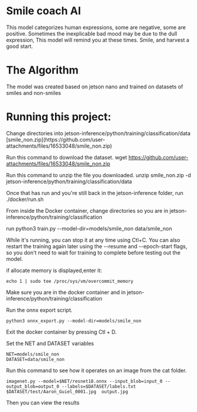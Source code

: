 <h1>Smile coach AI</h1>
This model categorizes human expressions, some are negative, some are positive. Sometimes the inexplicable bad mood may be due to the dull expression,  This model will remind you at these times. Smile, and harvest a good start.
<h1>The Algorithm</h1>
The model was created based on jetson nano and trained on datasets of smiles and non-smiles
<h1>Running this project:</h1>
Change directories into jetson-inference/python/training/classification/data
[smile_non.zip](https://github.com/user-attachments/files/16533048/smile_non.zip)

 Run this command to download the dataset. 
wget https://github.com/user-attachments/files/16533048/smile_non.zip

Run this command to unzip the file you downloaded. 
unzip smile_non.zip -d jetson-inference/python/training/classification/data

Once that has run and you're still back in the jetson-inference folder, run
./docker/run.sh

From inside the Docker container, change directories so you are in jetson-inference/python/training/classification

run
python3 train.py --model-dir=models/smile_non data/smile_non

While it's running, you can stop it at any time using Ctl+C. You can also restart the training again later using the --resume and --epoch-start flags, so you don't need to wait for training to complete before testing out the model.

if allocate memory is displayed,enter it: 
```
echo 1 | sudo tee /proc/sys/vm/overcommit_memory
```

Make sure you are in the docker container and in jetson-inference/python/training/classification
 
Run the onnx export script.
```
python3 onnx_export.py --model-dir=models/smile_non
```


Exit the docker container by pressing
Ctl + D.

Set the NET and DATASET variables
```
NET=models/smile_non
DATASET=data/smile_non
```


Run this command to see how it operates on an image from the cat folder.
```
imagenet.py --model=$NET/resnet18.onnx --input_blob=input_0 --output_blob=output_0 --labels=$DATASET/labels.txt $DATASET/test/Aaron_Guiel_0001.jpg  output.jpg

```

Then you can view the results
